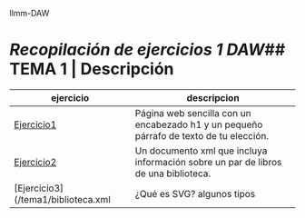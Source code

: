 llmm-DAW
# ***Recopilación de ejercicios 1 DAW***## TEMA 1 | Descripción
ejercicio | descripcion 
----------|------------
[Ejercicio1](/tema1/pagina.html)|  Página web sencilla con un encabezado h1 y un pequeño párrafo de texto de tu elección.
[Ejercicio2](/tema1/biblioteca.xml)|  Un documento xml que incluya información sobre un par de libros de una biblioteca.
[Ejercicio3](/tema1/biblioteca.xml| ¿Qué es SVG? algunos tipos


